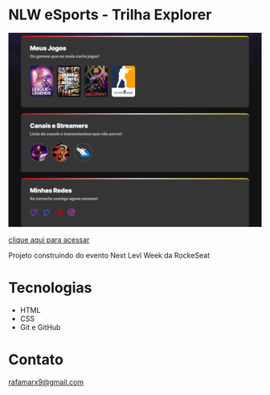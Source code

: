 # NLW eSports  - Trilha Explorer

![preview](./.github/preview.png)

[clique aqui para acessar](https:/rafaelcdev.github.io/nlw-explorer/)

Projeto construindo do evento Next Levl Week da RockeSeat

# Tecnologias

- HTML
- CSS
- Git e GitHub

# Contato

rafamarx9@gmail.com